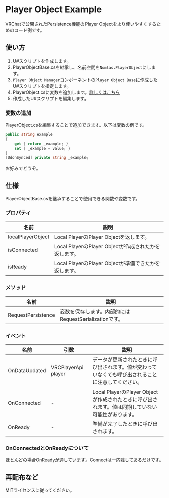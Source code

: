 # Player Object Example
VRChatで公開されたPersistence機能のPlayer Objectをより使いやすくするためのコード例です。
## 使い方
1. U#スクリプトを作成します。
2. PlayerObjectBase.csを継承し、名前空間を`Nomlas.PlayerObject`にします。
3. `Player Object Manager`コンポーネントの`Player Object Base`に作成したU#スクリプトを指定します。
4. PlayerObject.csに変数を追加します。[詳しくはこちら](#変数の追加)
5. 作成したU#スクリプトを編集します。

### 変数の追加
PlayerObject.csを編集することで追加できます。以下は変数の例です。
```c#:PlayerObject.cs
public string example
{
    get { return _example; }
    set { _example = value; }
}
[UdonSynced] private string _example;
```
お好みでどうぞ。

## 仕様
PlayerObjectBase.csを継承することで使用できる関数や変数です。
### プロパティ
<table><thead><tr><th>名前</th><th>説明</th></tr></thead>
<tr><td>localPlayerObject</td><td>Local PlayerのPlayer Objectを返します。</td></tr>
<tr><td>isConnected</td><td>Local PlayerのPlayer Objectが作成されたかを返します。</td></tr>
<tr><td>isReady</td><td>Local PlayerのPlayer Objectが準備できたかを返します。</td></tr>
</table>

### メソッド
<table><thead><tr><th>名前</th><th>説明</th></tr></thead>
<tr><td>RequestPersistence</td><td>変数を保存します。内部的にはRequestSerializationです。</td></tr>
</table>

### イベント
<table><thead><tr><th>名前</th><th>引数</th><th>説明</th></tr></thead>
<tr><td>OnDataUpdated</td><td>VRCPlayerApi player</td><td>データが更新されたときに呼び出されます。値が変わっていなくても呼び出されることに注意してください。</td></tr>
<tr><td>OnConnected</td><td>-</td><td>Local PlayerのPlayer Objectが作成されたときに呼び出されます。値は同期していない可能性があります。</td></tr>
<tr><td>OnReady</td><td>-</td><td>準備が完了したときに呼び出されます。</td></tr>
</table>

### OnConnectedとOnReadyについて
ほとんどの場合OnReadyが適しています。Connectは一応残してあるだけです。

## 再配布など
MITライセンスに従ってください。